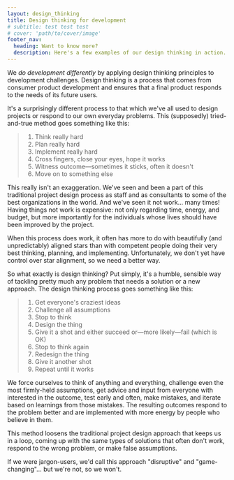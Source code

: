 ```yaml
---
layout: design_thinking
title: Design thinking for development
# subtitle: test test test
# cover: 'path/to/cover/image'
footer_nav:
  heading: Want to know more?
  description: Here's a few examples of our design thinking in action.
---
```


We _do development differently_ by applying design thinking principles to development challenges. Design thinking is a process that comes from consumer product development and ensures that a final product responds to the needs of its future users.

It's a surprisingly different process to that which we've all used to design projects or respond to our own everyday problems. This (supposedly) tried-and-true method goes something like this:

> 1. Think really hard
> 2. Plan really hard
> 3. Implement really hard
> 4. Cross fingers, close your eyes, hope it works
> 5. Witness outcome&mdash;sometimes it sticks, often it doesn't
> 6. Move on to something else

This really isn't an exaggeration. We've seen and been a part of this traditional project design process as staff and as consultants to some of the best organizations in the world. And we've seen it not work… many times! Having things not work is expensive: not only regarding time, energy, and budget, but more importantly for the individuals whose lives should have been improved by the project.

When this process does work, it often has more to do with beautifully (and unpredictably) aligned stars than with competent people doing their very best thinking, planning, and implementing. Unfortunately, we don't yet have control over star alignment, so we need a better way.

So what exactly is design thinking? Put simply, it's a humble, sensible way of tackling pretty much any problem that needs a solution or a new approach. The design thinking process goes something like this:

> 1. Get everyone's craziest ideas
> 2. Challenge all assumptions
> 3. Stop to think
> 5. Design the thing
> 6. Give it a shot and either succeed or&mdash;more likely&mdash;fail (which is OK)
> 7. Stop to think again
> 8. Redesign the thing
> 9. Give it another shot
> 10. Repeat until it works

We force ourselves to think of anything and everything, challenge even the most firmly-held assumptions, get advice and input from everyone with interested in the outcome, test early and often, make mistakes, and iterate based on learnings from those mistakes. The resulting outcomes respond to the problem better and are implemented with more energy by people who believe in them.

This method loosens the traditional project design approach that keeps us in a loop, coming up with the same types of solutions that often don't work, respond to the wrong problem, or make false assumptions.

If we were jargon-users, we'd call this approach "disruptive" and "game-changing"&hellip; but we're not, so we won't.
